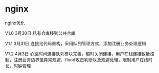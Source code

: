 # nginx
nginx优化


V1.0  3月30日  私有仓库移到公共仓库

V1.1  3月31日  连接池代码重构，采用队列管理方式，添加注册业务处理逻辑

V1.2  4月3日   心跳时间连接队列模块完善，超时关闭连接，用户在线连接数量控制，注册业务边界值异常规避，flood攻击判断以及规避处理，限制用户在线时长，时钟管理
